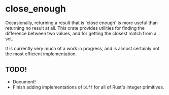 # close_enough
Occasionally, returning a result that is 'close enough' is more useful than returning no result at all. This crate provides utilities for finding the difference between two values, and for getting the closest match from a set.

It is currently very much of a work in progress, and is almost certainly not the most efficient implementation.

## TODO!
- Document!
- Finish adding implementations of `Diff` for all of Rust's integer primitives.
